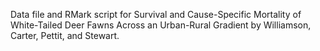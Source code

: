 Data file and RMark script for Survival and Cause-Specific Mortality of White-Tailed Deer Fawns Across an Urban-Rural Gradient by Williamson, Carter, Pettit, and Stewart.
